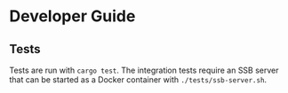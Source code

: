 # Developer Guide

## Tests

Tests are run with `cargo test`. The integration tests require an SSB server
that can be started as a Docker container with `./tests/ssb-server.sh`.
